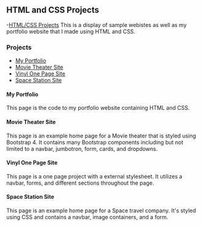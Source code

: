 ## HTML and CSS Projects
-[HTML/CSS Projects](https://github.com/Itz-Djin/Tech-Academy-Projects/tree/main/HTML_%26_CSS)
This is a display of sample webistes as well as my portfolio website that I made using HTML and CSS.
### Projects
- [My Portfolio](https://github.com/Itz-Djin/Tech-Academy-Projects/tree/main/HTML_%26_CSS/Portfolio_Website)
- [Movie Theater Site](https://github.com/Itz-Djin/Tech-Academy-Projects/tree/main/HTML_%26_CSS/bootstrap4_projects/1st_bootstrap_project.html)
- [Vinyl One Page Site](https://github.com/Itz-Djin/Tech-Academy-Projects/tree/main/HTML_%26_CSS/One-Page_Website)
- [Space Station Site](https://github.com/Itz-Djin/TechAcademy-HTML-and-CSS-Projects/tree/main/Space_Project_Tandem)
#### My Portfolio
This page is the code to my portfolio website containing HTML and CSS. 
#### Movie Theater Site
This page is an example home page for a Movie theater that is styled using Bootstrap 4. It contains many Bootstrap components including but not limited to a navbar, jumbotron, form, cards, and dropdowns.
#### Vinyl One Page Site
This page is a one page project with a external stylesheet. It utilizes a navbar, forms, and different sections throughout the page.
#### Space Station Site
This page is an example home page for a Space travel company. It's styled using CSS and contains a navbar, image containers, and a form.
